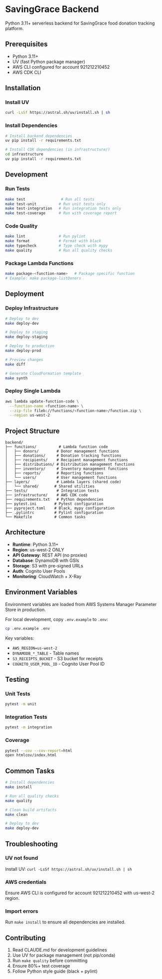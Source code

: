 # SavingGrace Backend

Python 3.11+ serverless backend for SavingGrace food donation tracking platform.

## Prerequisites

- Python 3.11+
- UV (fast Python package manager)
- AWS CLI configured for account 921212210452
- AWS CDK CLI

## Installation

### Install UV
```bash
curl -LsSf https://astral.sh/uv/install.sh | sh
```

### Install Dependencies
```bash
# Install backend dependencies
uv pip install -r requirements.txt

# Install CDK dependencies (in infrastructure/)
cd infrastructure
uv pip install -r requirements.txt
```

## Development

### Run Tests
```bash
make test                # Run all tests
make test-unit          # Run unit tests only
make test-integration   # Run integration tests only
make test-coverage      # Run with coverage report
```

### Code Quality
```bash
make lint               # Run pylint
make format             # Format with black
make typecheck          # Type check with mypy
make quality            # Run all quality checks
```

### Package Lambda Functions
```bash
make package-<function-name>   # Package specific function
# Example: make package-listDonors
```

## Deployment

### Deploy Infrastructure
```bash
# Deploy to dev
make deploy-dev

# Deploy to staging
make deploy-staging

# Deploy to production
make deploy-prod

# Preview changes
make diff

# Generate CloudFormation template
make synth
```

### Deploy Single Lambda
```bash
aws lambda update-function-code \
  --function-name <function-name> \
  --zip-file fileb://functions/<function-name>/function.zip \
  --region us-west-2
```

## Project Structure

```
backend/
├── functions/          # Lambda function code
│   ├── donors/        # Donor management functions
│   ├── donations/     # Donation tracking functions
│   ├── recipients/    # Recipient management functions
│   ├── distributions/ # Distribution management functions
│   ├── inventory/     # Inventory management functions
│   ├── reports/       # Reporting functions
│   └── users/         # User management functions
├── layers/            # Lambda layers (shared code)
│   └── shared/       # Shared utilities
├── tests/             # Integration tests
├── infrastructure/    # AWS CDK code
├── requirements.txt   # Python dependencies
├── pytest.ini        # Pytest configuration
├── pyproject.toml    # Black, mypy configuration
├── .pylintrc         # Pylint configuration
└── Makefile          # Common tasks
```

## Architecture

- **Runtime**: Python 3.11+
- **Region**: us-west-2 ONLY
- **API Gateway**: REST API (no proxies)
- **Database**: DynamoDB with GSIs
- **Storage**: S3 with pre-signed URLs
- **Auth**: Cognito User Pools
- **Monitoring**: CloudWatch + X-Ray

## Environment Variables

Environment variables are loaded from AWS Systems Manager Parameter Store in production.

For local development, copy `.env.example` to `.env`:

```bash
cp .env.example .env
```

Key variables:
- `AWS_REGION=us-west-2`
- `DYNAMODB_*_TABLE` - Table names
- `S3_RECEIPTS_BUCKET` - S3 bucket for receipts
- `COGNITO_USER_POOL_ID` - Cognito User Pool ID

## Testing

### Unit Tests
```bash
pytest -m unit
```

### Integration Tests
```bash
pytest -m integration
```

### Coverage
```bash
pytest --cov --cov-report=html
open htmlcov/index.html
```

## Common Tasks

```bash
# Install dependencies
make install

# Run all quality checks
make quality

# Clean build artifacts
make clean

# Deploy to dev
make deploy-dev
```

## Troubleshooting

### UV not found
Install UV: `curl -LsSf https://astral.sh/uv/install.sh | sh`

### AWS credentials
Ensure AWS CLI is configured for account 921212210452 with us-west-2 region.

### Import errors
Run `make install` to ensure all dependencies are installed.

## Contributing

1. Read CLAUDE.md for development guidelines
2. Use UV for package management (not pip/conda)
3. Run `make quality` before committing
4. Ensure 80%+ test coverage
5. Follow Python style guide (black + pylint)

